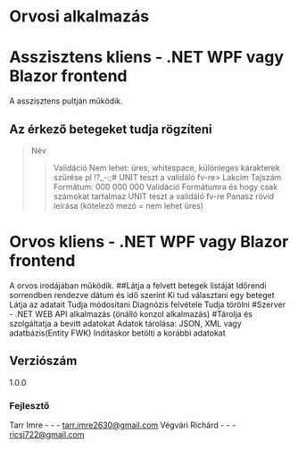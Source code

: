 # Orvosi alkalmazás

# Asszisztens kliens - .NET WPF vagy Blazor frontend
A asszisztens pultján működik.

## Az érkező betegeket tudja rögzíteni
>Név
>>Validáció
>Nem lehet: üres, whitespace, különleges karakterek szűrése pl !?_-:;#
>UNIT teszt a validáló fv-re>
>Lakcím
>Tajszám Formátum: 000 000 000
>Validáció
>Formátumra és hogy csak számokat tartalmaz
>UNIT teszt a validáló fv-re
>Panasz rövid leírása (kötelező mezó = nem lehet üres)

# Orvos kliens - .NET WPF vagy Blazor frontend
A orvos irodájában működik.
##Látja a felvett betegek listáját
Időrendi sorrendben rendezve dátum és idő szerint
Ki tud választani egy beteget
Látja az adatait
Tudja módosítani
Diagnózis felvétele
Tudja törölni
#Szerver - .NET WEB API alkalmazás (önálló konzol alkalmazás)
#Tárolja és szolgáltatja a bevitt adatokat
Adatok tárolása: JSON, XML vagy adatbázis(Entity FWK)
Indításkor betölti a korábbi adatokat

## Verziószám
1.0.0
### Fejlesztő
Tarr Imre - - - tarr.imre2630@gmail.com 
Végvári Richárd - - - ricsi722@gmail.com
